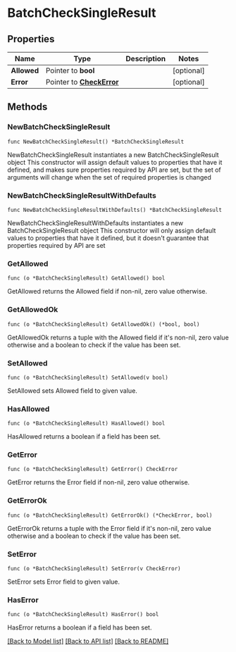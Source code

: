 # BatchCheckSingleResult

## Properties

Name | Type | Description | Notes
------------ | ------------- | ------------- | -------------
**Allowed** | Pointer to **bool** |  | [optional] 
**Error** | Pointer to [**CheckError**](CheckError.md) |  | [optional] 

## Methods

### NewBatchCheckSingleResult

`func NewBatchCheckSingleResult() *BatchCheckSingleResult`

NewBatchCheckSingleResult instantiates a new BatchCheckSingleResult object
This constructor will assign default values to properties that have it defined,
and makes sure properties required by API are set, but the set of arguments
will change when the set of required properties is changed

### NewBatchCheckSingleResultWithDefaults

`func NewBatchCheckSingleResultWithDefaults() *BatchCheckSingleResult`

NewBatchCheckSingleResultWithDefaults instantiates a new BatchCheckSingleResult object
This constructor will only assign default values to properties that have it defined,
but it doesn't guarantee that properties required by API are set

### GetAllowed

`func (o *BatchCheckSingleResult) GetAllowed() bool`

GetAllowed returns the Allowed field if non-nil, zero value otherwise.

### GetAllowedOk

`func (o *BatchCheckSingleResult) GetAllowedOk() (*bool, bool)`

GetAllowedOk returns a tuple with the Allowed field if it's non-nil, zero value otherwise
and a boolean to check if the value has been set.

### SetAllowed

`func (o *BatchCheckSingleResult) SetAllowed(v bool)`

SetAllowed sets Allowed field to given value.

### HasAllowed

`func (o *BatchCheckSingleResult) HasAllowed() bool`

HasAllowed returns a boolean if a field has been set.

### GetError

`func (o *BatchCheckSingleResult) GetError() CheckError`

GetError returns the Error field if non-nil, zero value otherwise.

### GetErrorOk

`func (o *BatchCheckSingleResult) GetErrorOk() (*CheckError, bool)`

GetErrorOk returns a tuple with the Error field if it's non-nil, zero value otherwise
and a boolean to check if the value has been set.

### SetError

`func (o *BatchCheckSingleResult) SetError(v CheckError)`

SetError sets Error field to given value.

### HasError

`func (o *BatchCheckSingleResult) HasError() bool`

HasError returns a boolean if a field has been set.


[[Back to Model list]](../README.md#documentation-for-models) [[Back to API list]](../README.md#documentation-for-api-endpoints) [[Back to README]](../README.md)


